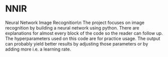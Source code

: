 # NNIR
Neural Network Image Recognition\n The project focuses on image recognition by building a neural network using python. There are explanations for almost every block of the code so the reader can follow up. The hyperparameters used on this code are for practice usage. The output can probably yield better results by adjusting those parameters or by adding more i.e. a learning rate.

